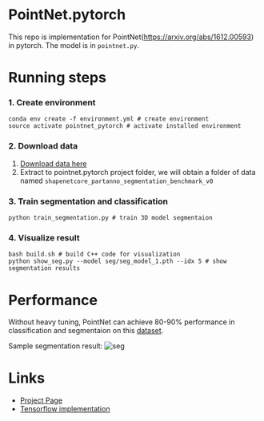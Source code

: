 # PointNet.pytorch
This repo is implementation for PointNet(https://arxiv.org/abs/1612.00593) in pytorch. The model is in `pointnet.py`.


# Running steps

### 1. Create environment
```
conda env create -f environment.yml # create environment
source activate pointnet_pytorch # activate installed environment
```

### 2. Download data
1. [Download data here](https://drive.google.com/open?id=1nlDdKajIjFLqHlMe3_OMrlgUxPT7BFpz)
1. Extract to pointnet.pytorch project folder, we will obtain a folder of data named `shapenetcore_partanno_segmentation_benchmark_v0`

### 3. Train segmentation and classification
```
python train_segmentation.py # train 3D model segmentaion
```

### 4. Visualize result
```
bash build.sh # build C++ code for visualization
python show_seg.py --model seg/seg_model_1.pth --idx 5 # show segmentation results
```

# Performance
Without heavy tuning, PointNet can achieve 80-90% performance in classification and segmentaion on this [dataset](http://web.stanford.edu/~ericyi/project_page/part_annotation/index.html). 

Sample segmentation result:
![seg](https://raw.githubusercontent.com/fxia22/pointnet.pytorch/master/misc/show3d.png?token=AE638Oy51TL2HDCaeCF273X_-Bsy6-E2ks5Y_BUzwA%3D%3D)


# Links

- [Project Page](http://stanford.edu/~rqi/pointnet/)
- [Tensorflow implementation](https://github.com/charlesq34/pointnet)

